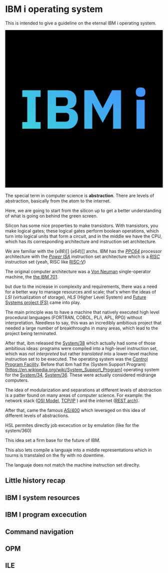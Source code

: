 # IBM i operating system

This is intended to give a guideline on the eternal IBM i operating system.

![alt text](./images/ibmi_logo.png)

The special term in computer science is **abstraction**. There are levels of abstraction, basically from the atom to the internet. 

Here, we are going to start from the silicon up to get a better understanding of what is going on behind the green screen.

Silicon has some nice properties to make transistors. With transistors, you make logical gates; these logical gates perform boolean operations, which turn into logical units that form a circuit, and in the middle we have the CPU, which has its corresponding architecture and instruction set architecture. 

We are familiar with the (*x86*)[] (*x64*)[] archs. IBM has the [*PPC64*](https://en.wikipedia.org/wiki/Ppc64) processor architecture with the [*Power ISA*](https://en.wikipedia.org/wiki/Power_ISA) instruction set architecture which is a [*RISC*](https://en.wikipedia.org/wiki/Reduced_instruction_set_computer) instruction set (yeah, RISC like [RISC-V](https://en.wikipedia.org/wiki/RISC-V]))

The original computer architecture was a [Von Neuman](https://en.wikipedia.org/wiki/Von_Neumann_architecture) single-operator machine, the [the IBM 701](https://en.wikipedia.org/wiki/IBM_701). 

but due to the increase in complexity and requirements, there was a need for a better way to manage resources and scale; that's when the ideas of *LSI* (virtualization of storage), *HLS* (Higher Level System) and [Future Systems project (FS)](https://en.wikipedia.org/wiki/IBM_Future_Systems_project) came into play. 

The main principle was to have a machine that natively executed high level procedural languages (FORTRAN, COBOL, PL/i, APL, RPG) without interpretation. Needless to say, this was an incredibly ambitious project that needed a large number of breakthroughs in many areas, which lead to the project being terminated. 

After that, ibm released the [System/38](https://en.wikipedia.org/wiki/IBM_System/38) which actually had some of those ambitious ideas: programs were compiled into a high-level instruction set, which was not *interpreted* but rather *translated* into a lower-level machine instruction set to be executed. The operating system was the [Control Program Facility](https://en.wikipedia.org/wiki/Control_Program_Facility). Before that ibm had the (System Support Program)[https://en.wikipedia.org/wiki/System_Support_Program] operating system for the [System/34](https://en.wikipedia.org/wiki/IBM_System/34), [System/36](https://en.wikipedia.org/wiki/IBM_System/36). These were actually considered midrange computers.

The idea of modularization and separations at different levels of abstraction is a patter found on many areas of computer science. For example: the network stack ([OSI Model](https://en.wikipedia.org/wiki/OSI_model), [TCP/IP](https://en.wikipedia.org/wiki/Internet_protocol_suite) ) and the internet ([REST arch](https://en.wikipedia.org/wiki/REST)).

After that, came the famous [AS/400](https://en.wikipedia.org/wiki/IBM_AS/400) which leveraged on this idea of different levels of abstractions.

HSL permites directly job excecution or by emulation (like for the system/360)

This idea set a firm base for the future of IBM.

This also lets compile a languaje into a middle representations which in tourns is transtaled on the fly with no downtime. 

The languaje does not match the machine instruction set direclty.

## Little history recap

## IBM I system resources

## IBM I program excecution

## Command navigation

## OPM

## ILE
